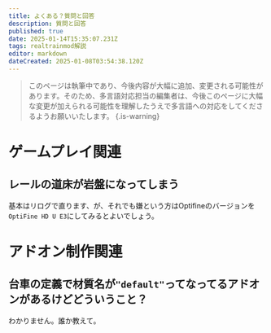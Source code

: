 ```yaml
---
title: よくある？質問と回答
description: 質問と回答
published: true
date: 2025-01-14T15:35:07.231Z
tags: realtrainmod解説
editor: markdown
dateCreated: 2025-01-08T03:54:38.120Z
---
```


> このページは執筆中であり、今後内容が大幅に追加、変更される可能性があります。そのため、多言語対応担当の編集者は、今後このページに大幅な変更が加えられる可能性を理解したうえで多言語への対応をしてくださるようお願いいたします。
{.is-warning}

# ゲームプレイ関連

## レールの道床が岩盤になってしまう
基本はリログで直ります、が、それでも嫌という方はOptifineのバージョンを`OptiFine HD U E3`にしてみるとよいでしょう。

# アドオン制作関連

## 台車の定義で材質名が`"default"`ってなってるアドオンがあるけどどういうこと？
わかりません。誰か教えて。

